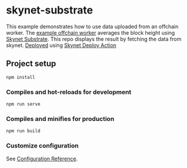 # skynet-substrate
This example demonstrates how to use data uploaded from an offchain worker. The [example offchain worker](https://github.com/SkynetLabs/skynet-substrate-offchain-worker-node/tree/skynet-substrate/frame/examples/offchain-worker) averages the block height using [Skynet Substrate](https://github.com/SkynetLabs/skynet-substrate). This repo displays the result by fetching the data from skynet. [Deployed](https://0005ql5jir3ehboc8g9blblgi6nts4dt6l0tpra23tbrsikt40a9vqg.siasky.net/) using [Skynet Deploy Action](https://github.com/SkynetLabs/deploy-to-skynet-action)  
## Project setup
```
npm install
```

### Compiles and hot-reloads for development
```
npm run serve
```

### Compiles and minifies for production
```
npm run build
```

### Customize configuration
See [Configuration Reference](https://cli.vuejs.org/config/).
